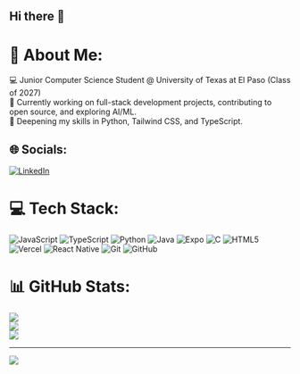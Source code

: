 ## Hi there 👋

<!--
**ayata30/ayata30** is a ✨ _special_ ✨ repository because its `README.md` (this file) appears on your GitHub profile.

Here are some ideas to get you started:

- 🔭 I’m currently working on Frontend devlopement projecs
- 🌱 I’m currently learning Python, Tailwind, TypeScript.
- 💬 Ask me about c
- 📫 How to reach me: ...
- 😄 Pronouns: ...
- ⚡ Fun fact: I 
-->

# 💫 About Me:
💻 Junior Computer Science Student @ University of Texas at El Paso (Class of 2027) <br>
🔭 Currently working on full-stack development projects, contributing to open source, and exploring AI/ML.<br>
🌱 Deepening my skills in Python, Tailwind CSS, and TypeScript.


## 🌐 Socials:
[![LinkedIn](https://img.shields.io/badge/LinkedIn-%230077B5.svg?logo=linkedin&logoColor=white)](https://linkedin.com/in/in/ayat-adams/) 

# 💻 Tech Stack:
![JavaScript](https://img.shields.io/badge/javascript-%23323330.svg?style=for-the-badge&logo=javascript&logoColor=%23F7DF1E) ![TypeScript](https://img.shields.io/badge/typescript-%23007ACC.svg?style=for-the-badge&logo=typescript&logoColor=white) ![Python](https://img.shields.io/badge/python-3670A0?style=for-the-badge&logo=python&logoColor=ffdd54) ![Java](https://img.shields.io/badge/java-%23ED8B00.svg?style=for-the-badge&logo=openjdk&logoColor=white) ![Expo](https://img.shields.io/badge/expo-1C1E24?style=for-the-badge&logo=expo&logoColor=#D04A37) ![C](https://img.shields.io/badge/c-%2300599C.svg?style=for-the-badge&logo=c&logoColor=white) ![HTML5](https://img.shields.io/badge/html5-%23E34F26.svg?style=for-the-badge&logo=html5&logoColor=white) ![Vercel](https://img.shields.io/badge/vercel-%23000000.svg?style=for-the-badge&logo=vercel&logoColor=white)  ![React Native](https://img.shields.io/badge/react_native-%2320232a.svg?style=for-the-badge&logo=react&logoColor=%2361DAFB)  ![Git](https://img.shields.io/badge/git-%23F05033.svg?style=for-the-badge&logo=git&logoColor=white) ![GitHub](https://img.shields.io/badge/github-%23121011.svg?style=for-the-badge&logo=github&logoColor=white)
# 📊 GitHub Stats:
![](https://github-readme-stats.vercel.app/api?username=ayata30&theme=dark&hide_border=false&include_all_commits=false&count_private=false)<br/>
![](https://nirzak-streak-stats.vercel.app/?user=ayata30&theme=dark&hide_border=false)<br/>
![](https://github-readme-stats.vercel.app/api/top-langs/?username=ayata30&theme=dark&hide_border=false&include_all_commits=false&count_private=false&layout=compact)

---
[![](https://visitcount.itsvg.in/api?id=ayata30&icon=0&color=0)](https://visitcount.itsvg.in)
<!-- Proudly created with GPRM ( https://gprm.itsvg.in ) -->
